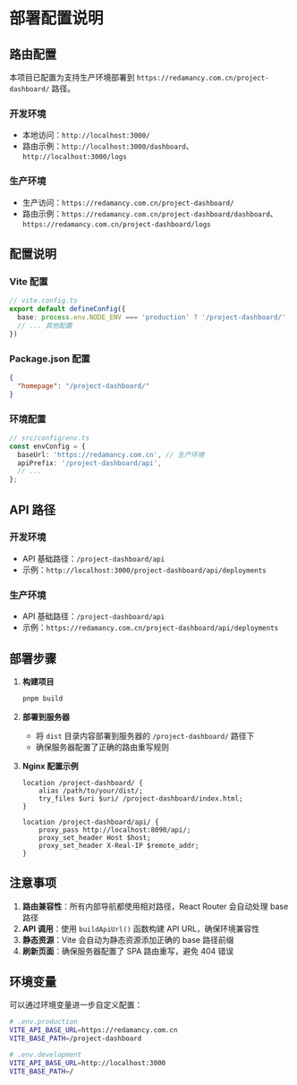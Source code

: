 # 部署配置说明

## 路由配置

本项目已配置为支持生产环境部署到 `https://redamancy.com.cn/project-dashboard/` 路径。

### 开发环境
- 本地访问：`http://localhost:3000/`
- 路由示例：`http://localhost:3000/dashboard`、`http://localhost:3000/logs`

### 生产环境
- 生产访问：`https://redamancy.com.cn/project-dashboard/`
- 路由示例：`https://redamancy.com.cn/project-dashboard/dashboard`、`https://redamancy.com.cn/project-dashboard/logs`

## 配置说明

### Vite 配置
```typescript
// vite.config.ts
export default defineConfig({
  base: process.env.NODE_ENV === 'production' ? '/project-dashboard/' : '/',
  // ... 其他配置
})
```

### Package.json 配置
```json
{
  "homepage": "/project-dashboard/"
}
```

### 环境配置
```typescript
// src/config/env.ts
const envConfig = {
  baseUrl: 'https://redamancy.com.cn', // 生产环境
  apiPrefix: '/project-dashboard/api',
  // ...
};
```

## API 路径

### 开发环境
- API 基础路径：`/project-dashboard/api`
- 示例：`http://localhost:3000/project-dashboard/api/deployments`

### 生产环境
- API 基础路径：`/project-dashboard/api`
- 示例：`https://redamancy.com.cn/project-dashboard/api/deployments`

## 部署步骤

1. **构建项目**
   ```bash
   pnpm build
   ```

2. **部署到服务器**
   - 将 `dist` 目录内容部署到服务器的 `/project-dashboard/` 路径下
   - 确保服务器配置了正确的路由重写规则

3. **Nginx 配置示例**
   ```nginx
   location /project-dashboard/ {
       alias /path/to/your/dist/;
       try_files $uri $uri/ /project-dashboard/index.html;
   }
   
   location /project-dashboard/api/ {
       proxy_pass http://localhost:8090/api/;
       proxy_set_header Host $host;
       proxy_set_header X-Real-IP $remote_addr;
   }
   ```

## 注意事项

1. **路由兼容性**：所有内部导航都使用相对路径，React Router 会自动处理 base 路径
2. **API 调用**：使用 `buildApiUrl()` 函数构建 API URL，确保环境兼容性
3. **静态资源**：Vite 会自动为静态资源添加正确的 base 路径前缀
4. **刷新页面**：确保服务器配置了 SPA 路由重写，避免 404 错误

## 环境变量

可以通过环境变量进一步自定义配置：

```bash
# .env.production
VITE_API_BASE_URL=https://redamancy.com.cn
VITE_BASE_PATH=/project-dashboard
```

```bash
# .env.development
VITE_API_BASE_URL=http://localhost:3000
VITE_BASE_PATH=/
```
